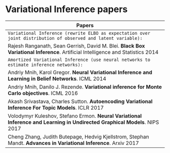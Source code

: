 # Variational Inference papers

| Papers |
|-----------------|
| `Variational Inference (rewrite ELBO as expectation over joint distribution of observed and latent variable):` |
| Rajesh Ranganath, Sean Gerrish, David M. Blei. **Black Box Variational Inference**. Artificial Intelligence and Statistics 2014 |
| `Amortized Variational Inference (use neural networks to estimate inference networks):` |
| Andriy Mnih, Karol Gregor. **Neural Variational Inference and Learning in Belief Networks**. ICML 2014 |
| Andriy Mnih, Danilo J. Rezende. **Variational inference for Monte Carlo objectives**. ICML 2016 |
| Akash Srivastava, Charles Sutton. **Autoencoding Variational Inference For Topic Models**. ICLR 2017 |
| Volodymyr Kuleshov, Stefano Ermon. **Neural Variational Inference and Learning in Undirected Graphical Models**. NIPS 2017 |
| Cheng Zhang, Judith Butepage, Hedvig Kjellstrom, Stephan Mandt. **Advances in Variational Inference**. Arxiv 2017 |
